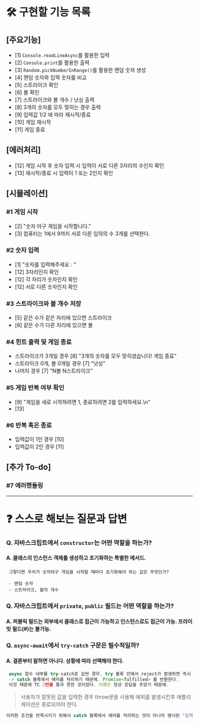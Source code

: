 # 🛠️ 구현할 기능 목록

## [주요기능]

- [1] `Console.readLineAsync`를 활용한 입력
- [2] `Console.print`를 활용한 출력
- [3] `Random.pickNumberInRange()`를 활용한 랜덤 숫자 생성
- [4] 랜덤 숫자와 입력 숫자를 비교
- [5] 스트라이크 확인
- [6] 볼 확인
- [7] 스트라이크와 볼 개수 / 낫싱 출력
- [8] 3개의 숫자를 모두 맞히는 경우 출력
- [9] 입력값 1/2 에 따라 재시작/종료
- [10] 게임 재시작
- [11] 게임 종료

## [에러처리]

- [12] 게임 시작 후 숫자 입력 시 입력이 서로 다른 3자리의 수인지 확인
- [13] 재시작/종료 시 입력이 1 또는 2인지 확인

## [시뮬레이션]

### #1 게임 시작

- [2] "숫자 야구 게임을 시작합니다."
- [3] 컴퓨터는 1에서 9까지 서로 다른 임의의 수 3개를 선택한다.

### #2 숫자 입력

- [1] "숫자를 입력해주세요 : "
- [12] 3자리인지 확인
- [12] 각 자리가 숫자인지 확인
- [12] 서로 다른 숫자인지 확인

### #3 스트라이크와 볼 개수 저장

- [5] 같은 수가 같은 자리에 있으면 스트라이크
- [6] 같은 수가 다른 자리에 있으면 볼

### #4 힌트 출력 및 게임 종료

- 스트라이크가 3개일 경우
  [8] "3개의 숫자를 모두 맞히셨습니다! 게임 종료"
- 스트라이크 0개, 볼 0개일 경우
  [7] "낫싱"
- 나머지 경우
  [7] "N볼 N스트라이크"

### #5 게임 반복 여부 확인

- [9] "게임을 새로 시작하려면 1, 종료하려면 2를 입력하세요.\n"
- [13]

### #6 반복 혹은 종료

- 입력값이 1인 경우 [10]
- 입력값이 2인 경우 [11]

## [추가 To-do]

### #7 에러핸들링

---

# ❓ 스스로 해보는 질문과 답변

### Q. 자바스크립트에서 `constructor`는 어떤 역할을 하는가?

#### A. 클래스의 인스턴스 객체를 생성하고 초기화하는 특별한 메서드.

```
 그렇다면 우리가 숫자야구 게임을 시작할 때마다 초기화해야 하는 값은 무엇인가?

 - 랜덤 숫자
 - 스트라이크, 볼의 개수
```

### Q. 자바스크립트에서 `private`, `public` 필드는 어떤 역할을 하는가?

#### A. 퍼블릭 필드는 외부에서 클래스로 접근이 가능하고 인스턴스로도 접근이 가능. 프라이빗 필드(#)는 불가능.

### Q. `async-await`에서 `try-catch` 구문은 필수적일까?

#### A. 결론부터 말하면 아니다. 상황에 따라 선택해야 한다.

```javascript
 async 함수 내부를 try-catch로 감싼 경우, try 블록 안에서 reject가 발생하면 즉시 코드의 실행이 중단되고 catch 블록으로 제어 흐름이 넘어간다!
 -> catch 블록에서 에러를 처리하기 때문에, Promise<fulfilled> 를 반환한다.
 이것 때문에 TC 2번을 통과 못한 것이었다. 어쨌든 정상 응답을 주었기 때문에.
```

> 사용자가 잘못된 값을 입력한 경우 throw문을 사용해 예외를 발생시킨후 애플리케이션은 종료되어야 한다.

```javascript
이러한 조건을 만족시키기 위해서 catch 블록에서 에러를 처리하는 것이 아니라 명시된 "입력 에러" 에 대해서는 try 블록 안에서 처리하고, 나머지 에러들을 catch 로 정상 응답하도록 처리
```

